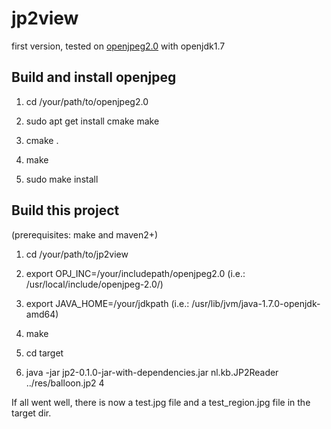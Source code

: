 jp2view
=======

first version, tested on [openjpeg2.0](http://code.google.com/p/openjpeg/downloads/detail?name=openjpeg-2.0.0.tar.gz&can=2&q=) with openjdk1.7

Build and install openjpeg
-----

1. cd /your/path/to/openjpeg2.0

2. sudo apt get install cmake make

3. cmake .

4. make

5. sudo make install


Build this project
----

(prerequisites: make and maven2+)

1. cd /your/path/to/jp2view

2. export OPJ_INC=/your/includepath/openjpeg2.0 (i.e.: /usr/local/include/openjpeg-2.0/)

3. export JAVA_HOME=/your/jdkpath (i.e.: /usr/lib/jvm/java-1.7.0-openjdk-amd64)

4. make

5. cd target

6. java -jar jp2-0.1.0-jar-with-dependencies.jar nl.kb.JP2Reader ../res/balloon.jp2 4

If all went well, there is now a test.jpg file and a test_region.jpg file in the target dir.
